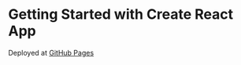 # Getting Started with Create React App

Deployed at [GitHub Pages](https://hhuzan.github.io/backoffice/)
